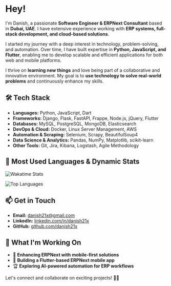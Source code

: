 # Hey!

I'm Danish, a passionate **Software Engineer & ERPNext Consultant** based in **Dubai, UAE**. I have extensive experience working with **ERP systems, full-stack development, and cloud-based solutions**.

I started my journey with a deep interest in technology, problem-solving, and automation. Over time, I have built expertise in **Python, JavaScript, and Flutter**, enabling me to develop scalable and efficient applications for both web and mobile platforms.

I thrive on **learning new things** and love being part of a collaborative and innovative environment. My goal is to **use technology to solve real-world problems** and continuously enhance my skills.

## 🛠️ Tech Stack

- **Languages:** Python, JavaScript, Dart
- **Frameworks:** Django, Flask, FastAPI, Frappe, Node.js, jQuery, Flutter
- **Databases:** MySQL, PostgreSQL, MongoDB, Elasticsearch
- **DevOps & Cloud:** Docker, Linux Server Management, AWS
- **Automation & Scraping:** Selenium, Scrapy, BeautifulSoup4
- **Data Science & Analytics:** Pandas, NumPy, Matplotlib, scikit-learn
- **Other Tools:** Git, Jira, Kibana, Logstash, Agile Methodology
## 📌 Most Used Languages & Dynamic Stats
![Wakatime Stats](https://github-readme-stats.vercel.app/api/wakatime?username=danish21x&layout=compact&theme=radical)

![Top Languages](https://github-readme-stats.vercel.app/api/top-langs/?username=danish21x&layout=compact&theme=radical)

## 📫 Get in Touch

- **Email:** [danish21x@gmail.com](mailto:danish21x@gmail.com)
- **LinkedIn:** [linkedin.com/in/danish21x](https://linkedin.com/in/danish21x)
- **GitHub:** [github.com/danish21x](https://github.com/danish21x)

## 🌱 What I'm Working On
- 🚀 **Enhancing ERPNext with mobile-first solutions**
- 📲 **Building a Flutter-based ERPNext mobile app**
- 🏆 **Exploring AI-powered automation for ERP workflows**

Let's connect and collaborate on exciting projects! 🎯🚀

